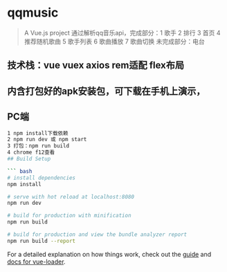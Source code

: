 # qqmusic

> A Vue.js project 通过解析qq音乐api，完成部分：1 歌手 2 排行 3 首页 4 推荐随机歌曲 5 歌手列表 6 歌曲播放 7 歌曲切换 未完成部分：电台
## 技术栈：vue vuex axios rem适配 flex布局
## 内含打包好的apk安装包，可下载在手机上演示，
## PC端
``` bash
1 npm install下载依赖 
2 npm run dev 或 npm start 
3 打包：npm run build 
4 chrome f12查看
## Build Setup

``` bash
# install dependencies
npm install

# serve with hot reload at localhost:8080
npm run dev

# build for production with minification
npm run build

# build for production and view the bundle analyzer report
npm run build --report
```

For a detailed explanation on how things work, check out the [guide](http://vuejs-templates.github.io/webpack/) and [docs for vue-loader](http://vuejs.github.io/vue-loader).
